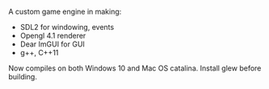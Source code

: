 A custom game engine in making:
- SDL2 for windowing, events
- Opengl 4.1 renderer
- Dear ImGUI for GUI
- g++, C++11

Now compiles on both Windows 10 and Mac OS catalina. Install glew before building.



